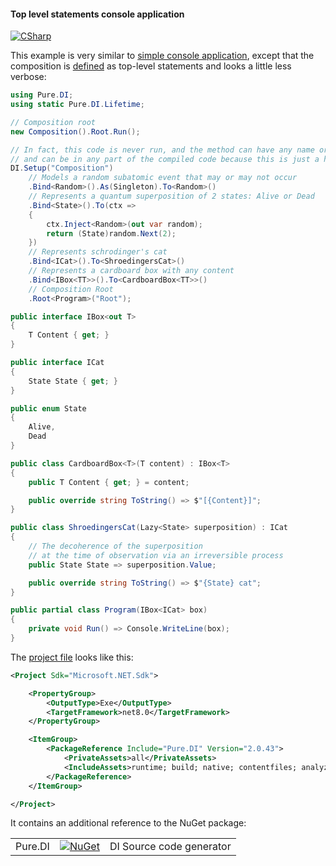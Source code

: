 #### Top level statements console application

[![CSharp](https://img.shields.io/badge/C%23-code-blue.svg)](/samples/ShroedingersCatTopLevelStatements)

This example is very similar to [simple console application](ConsoleTemplate.md), except that the composition is [defined](/samples/ShroedingersCatTopLevelStatements/Program.cs) as top-level statements and looks a little less verbose:

```c#
using Pure.DI;
using static Pure.DI.Lifetime;

// Composition root
new Composition().Root.Run();

// In fact, this code is never run, and the method can have any name or be a constructor, for example,
// and can be in any part of the compiled code because this is just a hint to set up an object graph.
DI.Setup("Composition")
    // Models a random subatomic event that may or may not occur
    .Bind<Random>().As(Singleton).To<Random>()
    // Represents a quantum superposition of 2 states: Alive or Dead
    .Bind<State>().To(ctx =>
    {
        ctx.Inject<Random>(out var random);
        return (State)random.Next(2);
    })
    // Represents schrodinger's cat
    .Bind<ICat>().To<ShroedingersCat>()
    // Represents a cardboard box with any content
    .Bind<IBox<TT>>().To<CardboardBox<TT>>()
    // Composition Root
    .Root<Program>("Root");

public interface IBox<out T>
{
    T Content { get; }
}

public interface ICat
{
    State State { get; }
}

public enum State
{
    Alive,
    Dead
}

public class CardboardBox<T>(T content) : IBox<T>
{
    public T Content { get; } = content;

    public override string ToString() => $"[{Content}]";
}

public class ShroedingersCat(Lazy<State> superposition) : ICat
{
    // The decoherence of the superposition
    // at the time of observation via an irreversible process
    public State State => superposition.Value;

    public override string ToString() => $"{State} cat";
}

public partial class Program(IBox<ICat> box)
{
    private void Run() => Console.WriteLine(box);
}
```

The [project file](/samples/ShroedingersCatTopLevelStatements/ShroedingersCatTopLevelStatements.csproj) looks like this:

```xml
<Project Sdk="Microsoft.NET.Sdk">

    <PropertyGroup>
        <OutputType>Exe</OutputType>
        <TargetFramework>net8.0</TargetFramework>
    </PropertyGroup>

    <ItemGroup>
        <PackageReference Include="Pure.DI" Version="2.0.43">
            <PrivateAssets>all</PrivateAssets>
            <IncludeAssets>runtime; build; native; contentfiles; analyzers; buildtransitive</IncludeAssets>
        </PackageReference>
    </ItemGroup>

</Project>
```

It contains an additional reference to the NuGet package:

|            |                                                                                                 |                                     |
|------------|-------------------------------------------------------------------------------------------------|:------------------------------------|
| Pure.DI    | [![NuGet](https://buildstats.info/nuget/Pure.DI)](https://www.nuget.org/packages/Pure.DI)       | DI Source code generator            |
